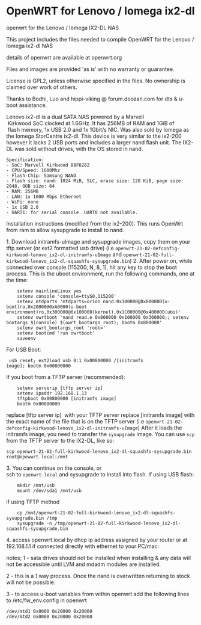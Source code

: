 # OpenWRT for Lenovo / Iomega ix2-dl
openwrt for the Lenovo / Iomega IX2-DL NAS

This project includes the files needed to compile OpenWRT for the Lenovo / Iomega ix2-dl NAS

details of openwrt are available at openwrt.org  

Files and images are provided 'as is' with no warranty or guarantee.

License is GPL2, unless otherwise specified in the files. No ownership is claimed over work of others.

Thanks to Bodhi, Luo and hippi-viking @ forum.doozan.com for dts & u-boot assistance.

Lenovo ix2-dl is a dual SATA NAS powered by a Marvell
 Kirkwood SoC clocked at 1.6GHz. It has 256MB of RAM and 1GiB of
 flash memory, 1x USB 2.0 and 1x 1Gbit/s NIC. 
 Was also sold by Iomega as the Iomega StorCentre ix2-dl.
 This device is very similar to the ix2-200 however it lacks 2 USB ports and includes 
 a larger nand flash unit. The IX2-DL was sold without drives, with the OS stored in nand.
```
Specification:
- SoC: Marvell Kirkwood 88F6282
- CPU/Speed: 1600Mhz
- Flash-Chip: Samsung NAND
- Flash size: nand: 1024 MiB, SLC, erase size: 128 KiB, page size: 2048, OOB size: 64
- RAM: 256MB
- LAN: 1x 1000 Mbps Ethernet
- WiFi: none
- 1x USB 2.0
- UART1: for serial console. UART0 not available.
```
Installation instructions (modified from the ix2-200): 
This runs OpenWrt from ram to allow sysupgrade to install to nand.

1. Download initramfs-uImage and sysupgrade images, copy them on your tftp server (or ext2 formatted usb drive)
(i.e `openwrt-21-02-defconfig-kirkwood-lenovo_ix2-dl-initramfs-uImage` and `openwrt-21-02-full-kirkwood-lenovo_ix2-dl-squashfs-sysupgrade.bin`)
2. After power on, while connected over console (115200, N, 8, 1), hit any key to stop the boot process. 
This is the uboot environment, run the following commands, one at the time:
```
    setenv mainlineLinux yes
    setenv console 'console=ttyS0,115200'
    setenv mtdparts 'mtdparts=orion_nand:0x100000@0x000000(u-boot)ro,0x20000@0xA0000(u-boot environment)ro,0x300000@0x100000(kernel),0x1C00000@0x400000(ubi)'
    setenv owrtboot 'nand read.e 0x800000 0x100000 0x300000;; setenv bootargs $(console) $(owrt_bootargs_root); bootm 0x800000'
    setenv owrt_bootargs_root 'root='
    setenv bootcmd 'run owrtboot'
    saveenv
```
For USB Boot:   
```
 usb reset; ext2load usb 0:1 0x00800000 /[initramfs image]; bootm 0x00800000
```
If you boot from a TFTP server (recommended):
```
    setenv serverip [tftp server ip]    
    setenv ipaddr 192.168.1.13
    tftpboot 0x00800000 [initramfs image]
    bootm 0x00800000
```
replace [tftp server ip]  with your TFTP server
replace [initramfs image] with the exact name of the file that is on the TFTP server (i.e `openwrt-21-02-defconfig-kirkwood-lenovo_ix2-dl-initramfs-uImage`)
After it loads the initramfs image, you need to transfer the `sysupgrade` image. You can use `scp` from the TFTP server to the IX2-DL, like so:
```
scp openwrt-21-02-full-kirkwood-lenovo_ix2-dl-squashfs-sysupgrade.bin root@opewwrt.local:/mnt
```
3. You can continue on the console, or ssh to `openwrt.local` and sysupgrade to install into flash.
If using USB flash:
```
    mkdir /mnt/usb
    mount /dev/sda1 /mnt/usb
```
if using TFTP method
```
    cp /mnt/openwrt-21-02-full-kirkwood-lenovo_ix2-dl-squashfs-sysupgrade.bin /tmp   
    sysupgrade -n /tmp/openwrt-21-02-full-kirkwood-lenovo_ix2-dl-squashfs-sysupgrade.bin
```
4. access openwrt.local by dhcp ip address assigned by your router or at 192.168.1.1 if connected directly with ethernet to your PC/mac:

notes;
1 - sata drives should not be installed when installing & any data will not be accessible until LVM and mdadm modules are installed.

2 - this is a 1 way process. Once the nand is overwritten returning to stock will not be possible.

3 - to access u-boot variables from within openwrt add the following lines to /etc/fw_env.config in openwrt
```
/dev/mtd1 0x0000 0x20000 0x20000
/dev/mtd2 0x0000 0x20000 0x20000
```
